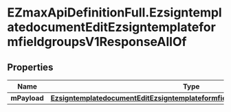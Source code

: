 # EZmaxApiDefinitionFull.EzsigntemplatedocumentEditEzsigntemplateformfieldgroupsV1ResponseAllOf

## Properties

Name | Type | Description | Notes
------------ | ------------- | ------------- | -------------
**mPayload** | [**EzsigntemplatedocumentEditEzsigntemplateformfieldgroupsV1ResponseMPayload**](EzsigntemplatedocumentEditEzsigntemplateformfieldgroupsV1ResponseMPayload.md) |  | 



